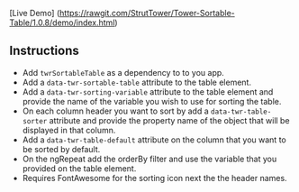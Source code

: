 [Live Demo] (https://rawgit.com/StrutTower/Tower-Sortable-Table/1.0.8/demo/index.html)

## Instructions

- Add `twrSortableTable` as a dependency to to you app.
- Add a `data-twr-sortable-table` attribute to the table element.
- Add a `data-twr-sorting-variable` attribute to the table element and provide the name of the variable you wish to use for sorting the table.
- On each column header you want to sort by add a `data-twr-table-sorter` attribute and provide the property name of the object that will be displayed in that column.
- Add a `data-twr-table-default` attribute on the column that you want to be sorted by default.
- On the ngRepeat add the orderBy filter and use the variable that you provided on the table element.
- Requires FontAwesome for the sorting icon next the the header names.
